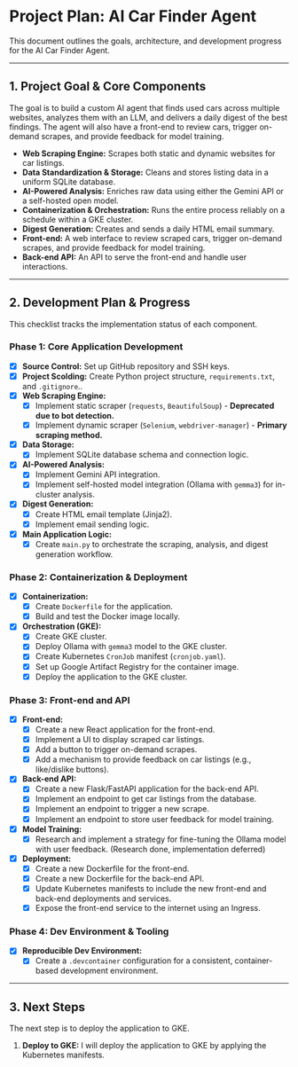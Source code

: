 # Project Plan: AI Car Finder Agent

This document outlines the goals, architecture, and development progress for the AI Car Finder Agent.

---

## 1. Project Goal & Core Components

The goal is to build a custom AI agent that finds used cars across multiple websites, analyzes them with an LLM, and delivers a daily digest of the best findings. The agent will also have a front-end to review cars, trigger on-demand scrapes, and provide feedback for model training.

*   **Web Scraping Engine:** Scrapes both static and dynamic websites for car listings.
*   **Data Standardization & Storage:** Cleans and stores listing data in a uniform SQLite database.
*   **AI-Powered Analysis:** Enriches raw data using either the Gemini API or a self-hosted open model.
*   **Containerization & Orchestration:** Runs the entire process reliably on a schedule within a GKE cluster.
*   **Digest Generation:** Creates and sends a daily HTML email summary.
*   **Front-end:** A web interface to review scraped cars, trigger on-demand scrapes, and provide feedback for model training.
*   **Back-end API:** An API to serve the front-end and handle user interactions.

---

## 2. Development Plan & Progress

This checklist tracks the implementation status of each component.

### Phase 1: Core Application Development

*   [x] **Source Control:** Set up GitHub repository and SSH keys.
*   [x] **Project Scolding:** Create Python project structure, `requirements.txt`, and `.gitignore`..
*   [x] **Web Scraping Engine:**
    *   [x] Implement static scraper (`requests`, `BeautifulSoup`) - **Deprecated due to bot detection.**
    *   [x] Implement dynamic scraper (`Selenium`, `webdriver-manager`) - **Primary scraping method.**
*   [x] **Data Storage:**
    *   [x] Implement SQLite database schema and connection logic.
*   [x] **AI-Powered Analysis:**
    *   [x] Implement Gemini API integration.
    *   [x] Implement self-hosted model integration (Ollama with `gemma3`) for in-cluster analysis.
*   [x] **Digest Generation:**
    *   [x] Create HTML email template (Jinja2).
    *   [x] Implement email sending logic.
*   [x] **Main Application Logic:**
    *   [x] Create `main.py` to orchestrate the scraping, analysis, and digest generation workflow.

### Phase 2: Containerization & Deployment

*   [x] **Containerization:**
    *   [x] Create `Dockerfile` for the application.
    *   [x] Build and test the Docker image locally.
*   [x] **Orchestration (GKE):**
    *   [x] Create GKE cluster.
    *   [x] Deploy Ollama with `gemma3` model to the GKE cluster.
    *   [x] Create Kubernetes `CronJob` manifest (`cronjob.yaml`).
    *   [x] Set up Google Artifact Registry for the container image.
    *   [x] Deploy the application to the GKE cluster.

### Phase 3: Front-end and API

*   [x] **Front-end:**
    *   [x] Create a new React application for the front-end.
    *   [x] Implement a UI to display scraped car listings.
    *   [x] Add a button to trigger on-demand scrapes.
    *   [x] Add a mechanism to provide feedback on car listings (e.g., like/dislike buttons).
*   [x] **Back-end API:**
    *   [x] Create a new Flask/FastAPI application for the back-end API.
    *   [x] Implement an endpoint to get car listings from the database.
    *   [x] Implement an endpoint to trigger a new scrape.
    *   [x] Implement an endpoint to store user feedback for model training.
*   [x] **Model Training:**
    *   [x] Research and implement a strategy for fine-tuning the Ollama model with user feedback. (Research done, implementation deferred)
*   [x] **Deployment:**
    *   [x] Create a new Dockerfile for the front-end.
    *   [x] Create a new Dockerfile for the back-end API.
    *   [x] Update Kubernetes manifests to include the new front-end and back-end deployments and services.
    *   [x] Expose the front-end service to the internet using an Ingress.

### Phase 4: Dev Environment & Tooling

*   [x] **Reproducible Dev Environment:**
    *   [x] Create a `.devcontainer` configuration for a consistent, container-based development environment.

---

## 3. Next Steps

The next step is to deploy the application to GKE.

1.  **Deploy to GKE:** I will deploy the application to GKE by applying the Kubernetes manifests.
